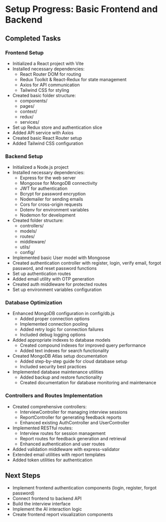 # Setup Progress: Basic Frontend and Backend

## Completed Tasks

### Frontend Setup

- Initialized a React project with Vite
- Installed necessary dependencies:
  - React Router DOM for routing
  - Redux Toolkit & React-Redux for state management
  - Axios for API communication
  - Tailwind CSS for styling
- Created basic folder structure:
  - components/
  - pages/
  - context/
  - redux/
  - services/
- Set up Redux store and authentication slice
- Added API service with Axios
- Created basic React Router setup
- Added Tailwind CSS configuration

### Backend Setup

- Initialized a Node.js project
- Installed necessary dependencies:
  - Express for the web server
  - Mongoose for MongoDB connectivity
  - JWT for authentication
  - Bcrypt for password encryption
  - Nodemailer for sending emails
  - Cors for cross-origin requests
  - Dotenv for environment variables
  - Nodemon for development
- Created folder structure:
  - controllers/
  - models/
  - routes/
  - middleware/
  - utils/
  - config/
- Implemented basic User model with Mongoose
- Created authentication controller with register, login, verify email, forgot password, and reset password functions
- Set up authentication routes
- Added email utility with OTP generation
- Created auth middleware for protected routes
- Set up environment variables configuration

### Database Optimization

- Enhanced MongoDB configuration in config/db.js
  - Added proper connection options
  - Implemented connection pooling
  - Added retry logic for connection failures
  - Included debug logging options
- Added appropriate indexes to database models
  - Created compound indexes for improved query performance
  - Added text indexes for search functionality
- Created MongoDB Atlas setup documentation
  - Added step-by-step guide for cloud database setup
  - Included security best practices
- Implemented database maintenance utilities
  - Added backup and restore functionality
  - Created documentation for database monitoring and maintenance

### Controllers and Routes Implementation

- Created comprehensive controllers:
  - InterviewController for managing interview sessions
  - ReportController for generating feedback reports
  - Enhanced existing AuthController and UserController
- Implemented RESTful routes:
  - Interview routes for session management
  - Report routes for feedback generation and retrieval
  - Enhanced authentication and user routes
- Added validation middleware with express-validator
- Extended email utilities with report templates
- Added token utilities for authentication

## Next Steps

- Implement frontend authentication components (login, register, forgot password)
- Connect frontend to backend API
- Build the interview interface
- Implement the AI interaction logic
- Create frontend report visualization components
